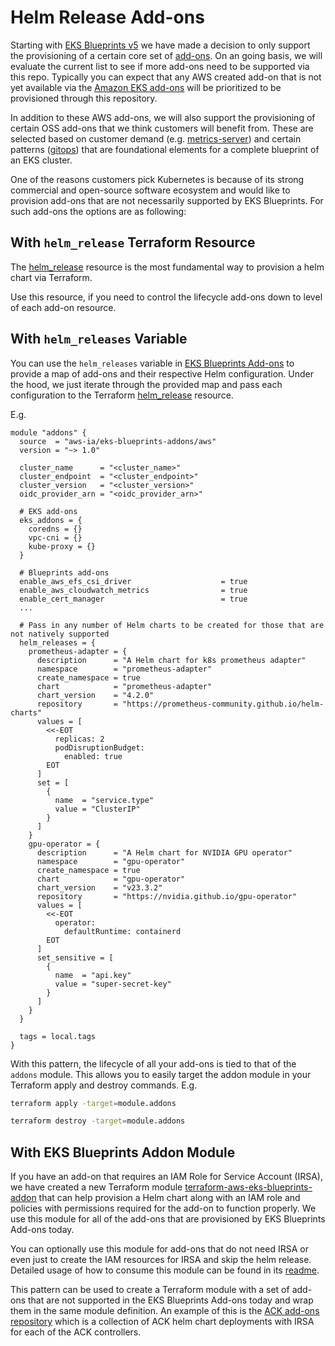 # Helm Release Add-ons

Starting with [EKS Blueprints v5](https://github.com/aws-ia/terraform-aws-eks-blueprints/blob/main/docs/v4-to-v5/motivation.md) we have made a decision to only support the provisioning of a certain core set of [add-ons](./addons/). On an going basis, we will evaluate the current list to see if more add-ons need to be supported via this repo. Typically you can expect that any AWS created add-on that is not yet available via the [Amazon EKS add-ons](./amazon-eks-addons.md) will be prioritized to be provisioned through this repository.

In addition to these AWS add-ons, we will also support the provisioning of certain OSS add-ons that we think customers will benefit from. These are selected based on customer demand (e.g. [metrics-server](./addons/metrics-server.md)) and certain patterns ([gitops](./addons/argocd.md)) that are foundational elements for a complete blueprint of an EKS cluster.

One of the reasons customers pick Kubernetes is because of its strong commercial and open-source software ecosystem and would like to provision add-ons that are not necessarily supported by EKS Blueprints. For such add-ons the options are as following:

## With `helm_release` Terraform Resource

The [helm_release](https://registry.terraform.io/providers/hashicorp/helm/latest/docs/resources/release) resource is the most fundamental way to provision a helm chart via Terraform.

Use this resource, if you need to control the lifecycle add-ons down to level of each add-on resource.

## With `helm_releases` Variable

You can use the `helm_releases` variable in [EKS Blueprints Add-ons](https://registry.terraform.io/modules/aws-ia/eks-blueprints-addons/aws/latest?tab=inputs) to provide a map of add-ons and their respective Helm configuration. Under the hood, we just iterate through the provided map and pass each configuration to the Terraform [helm_release](https://registry.terraform.io/providers/hashicorp/helm/latest/docs/resources/release) resource.

E.g.

```hcl
module "addons" {
  source  = "aws-ia/eks-blueprints-addons/aws"
  version = "~> 1.0"

  cluster_name      = "<cluster_name>"
  cluster_endpoint  = "<cluster_endpoint>"
  cluster_version   = "<cluster_version>"
  oidc_provider_arn = "<oidc_provider_arn>"

  # EKS add-ons
  eks_addons = {
    coredns = {}
    vpc-cni = {}
    kube-proxy = {}
  }

  # Blueprints add-ons
  enable_aws_efs_csi_driver                    = true
  enable_aws_cloudwatch_metrics                = true
  enable_cert_manager                          = true
  ...

  # Pass in any number of Helm charts to be created for those that are not natively supported
  helm_releases = {
    prometheus-adapter = {
      description      = "A Helm chart for k8s prometheus adapter"
      namespace        = "prometheus-adapter"
      create_namespace = true
      chart            = "prometheus-adapter"
      chart_version    = "4.2.0"
      repository       = "https://prometheus-community.github.io/helm-charts"
      values = [
        <<-EOT
          replicas: 2
          podDisruptionBudget:
            enabled: true
        EOT
      ]
      set = [
        {
          name  = "service.type"
          value = "ClusterIP"
        }
      ]
    }
    gpu-operator = {
      description      = "A Helm chart for NVIDIA GPU operator"
      namespace        = "gpu-operator"
      create_namespace = true
      chart            = "gpu-operator"
      chart_version    = "v23.3.2"
      repository       = "https://nvidia.github.io/gpu-operator"
      values = [
        <<-EOT
          operator:
            defaultRuntime: containerd
        EOT
      ]
      set_sensitive = [
        {
          name  = "api.key"
          value = "super-secret-key"
        }
      ]
    }
  }

  tags = local.tags
}
```

With this pattern, the lifecycle of all your add-ons is tied to that of the `addons` module. This allows you to easily target the addon module in your Terraform apply and destroy commands. E.g.

```sh
terraform apply -target=module.addons

terraform destroy -target=module.addons
```

## With EKS Blueprints Addon Module

If you have an add-on that requires an IAM Role for Service Account (IRSA), we have created a new Terraform module [terraform-aws-eks-blueprints-addon](https://registry.terraform.io/modules/aws-ia/eks-blueprints-addon/aws/latest) that can help provision a Helm chart along with an IAM role and policies with permissions required for the add-on to function properly. We use this module for all of the add-ons that are provisioned by EKS Blueprints Add-ons today.

You can optionally use this module for add-ons that do not need IRSA or even just to create the IAM resources for IRSA and skip the helm release. Detailed usage of how to consume this module can be found in its [readme](https://github.com/aws-ia/terraform-aws-eks-blueprints-addon#readme).

This pattern can be used to create a Terraform module with a set of add-ons that are not supported in the EKS Blueprints Add-ons today and wrap them in the same module definition. An example of this is the [ACK add-ons repository](https://github.com/aws-ia/terraform-aws-eks-ack-addons) which is a collection of ACK helm chart deployments with IRSA for each of the ACK controllers.
